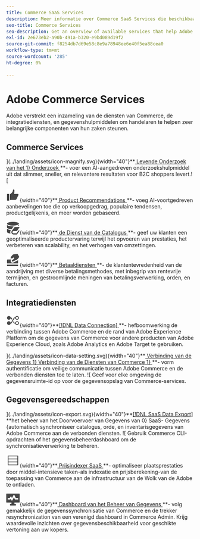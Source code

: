 ```yaml
---
title: Commerce SaaS Services
description: Meer informatie over Commerce SaaS Services die beschikbaar zijn om Commerce-winkelmogelijkheden uit te breiden
seo-title: Commerce Services
seo-description: Get an overview of available services that help Adobe Commerce merchants extend storefront capabilities to support key components of their business.
exl-id: 2e673eb2-a90b-491a-b320-e9bd089d19f2
source-git-commit: f8254db7d69e58c8e9a78948ee6e40f5ea88cea0
workflow-type: tm+mt
source-wordcount: '285'
ht-degree: 0%

---
```


# Adobe Commerce Services

Adobe verstrekt een inzameling van de diensten van Commerce, de integratiediensten, en gegevenshulpmiddelen om handelaren te helpen zeer belangrijke componenten van hun zaken steunen.

## Commerce Services

](../landing/assets/icon-magnify.svg){width="40"}**[ Levende Onderzoek van het 1} Onderzoek ](https://experienceleague.adobe.com/en/docs/commerce-merchant-services/live-search/overview) **- voer een AI-aangedreven onderzoekshulpmiddel uit dat slimmer, sneller, en relevantere resultaten voor B2C shoppers levert.![

![ ThumbsUp ](../landing/assets/icon-thumbs-up.svg){width="40"}**[ Product Recommendations ](https://experienceleague.adobe.com/en/docs/commerce-merchant-services/product-recommendations/overview) **- voeg AI-voortgedreven aanbevelingen toe die op verkoopgedrag, populaire tendensen, productgelijkenis, en meer worden gebaseerd.

![ catalogusgegevens voor de verbonden diensten ](../landing/assets/icon-data-book.svg){width="40"}**[ de Dienst van de Catalogus ](https://experienceleague.adobe.com/en/docs/commerce-merchant-services/catalog-service/overview) **- geef uw klanten een geoptimaliseerde productervaring terwijl het opvoeren van prestaties, het verbeteren van scalability, en het verhogen van omzettingen.

![ de methodes van de Betaling ](../landing/assets/icon-credit-card.svg){width="40"}**[ Betaaldiensten ](https://experienceleague.adobe.com/en/docs/commerce-merchant-services/payment-services/overview) **- de klantentevredenheid van de aandrijving met diverse betalingsmethodes, met inbegrip van rentevrije termijnen, en gestroomlijnde meningen van betalingsverwerking, orden, en facturen.

## Integratiediensten

![ gegevens van de Overdracht aan platform ](../landing/assets/icon-transfer-to-platform.svg){width="40"}**[[!DNL Data Connection] ](https://experienceleague.adobe.com/en/docs/commerce-merchant-services/data-connection/overview) **- hefboomwerking de verbinding tussen Adobe Commerce en de rand van Adobe Experience Platform om de gegevens van Commerce voor andere producten van Adobe Experience Cloud, zoals Adobe Analytics en Adobe Target te gebruiken.

](../landing/assets/icon-data-setting.svg){width="40"}**[ Verbinding van de Gegevens 1} Verbinding van de Diensten van Commerce 1} ](https://experienceleague.adobe.com/en/docs/commerce-merchant-services/user-guides/integration-services/saas) **- vorm authentificatie om veilige communicatie tussen Adobe Commerce en de verbonden diensten toe te laten. ![ Geef voor elke omgeving de gegevensruimte-id op voor de gegevensopslag van Commerce-services.

## Gegevensgereedschappen

](../landing/assets/icon-export.svg){width="40"}**[[!DNL SaaS Data Export] ](https://experienceleague.adobe.com/en/docs/commerce-merchant-services/saas-data-export/overview) **het beheer van het Doorvoervoer van Gegevens van 0} SaaS- Gegevens {automatisch synchroniseer catalogus, orde, en inventarisgegevens van Adobe Commerce aan de verbonden diensten. ![ Gebruik Commerce CLI-opdrachten of het gegevensbeheerdashboard om de synchronisatieverwerking te beheren.

![ de prijzen van het Product voeren ](../landing/assets/icon-feed.svg){width="40"}**[ Prijsindexer SaaS ](https://experienceleague.adobe.com/en/docs/commerce-merchant-services/price-indexer/price-indexing) **- optimaliseer plaatsprestaties door middel-intensieve taken-als indexatie en prijsberekening-van de toepassing van Commerce aan de infrastructuur van de Wolk van de Adobe te ontladen.

![ de gegevenssynchronisatie van de Monitor ](../landing/assets/icon-monitoring.svg){width="40"}**[ Dashboard van het Beheer van Gegevens ](https://experienceleague.adobe.com/en/docs/commerce-admin/systems/data-transfer/data-dashboard) **- volg gemakkelijk de gegevenssynchronisatie van Commerce en de trekker resynchronization van een verenigd dashboard in Commerce Admin. Krijg waardevolle inzichten over gegevensbeschikbaarheid voor geschikte vertoning aan uw kopers.
